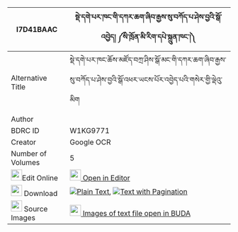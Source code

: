 |I7D41BAAC|སྡེ་དགེ་པར་ཁང་གི་དཀར་ཆག་ཞིབ་རྒྱས་སུ་བཀོད་པ་ཤེས་བྱའི་སྒོ་འབྱེད། ༼སི་ཁྲོན་མི་རིག་དཔེ་སྐྲུན་ཁང་།༽ 
| --- | --- 
|Alternative Title |སྡེ་དགེ་པར་ཁང་ཆོས་མཛོད་བཀྲ་ཤིས་སྒོ་མང་གི་དཀར་ཆག་ཞིབ་རྒྱས་སུ་བཀོད་པ་ཤེས་བྱའི་སྒོ་འཕར་ཡངས་པོར་འབྱེད་པའི་གསེར་གྱི་ལྡེའུ་མིག
|Author | 
|BDRC ID | W1KG9771
|Creator | Google OCR
|Number of Volumes| 5
|<img width="25" src="https://img.icons8.com/color/25/000000/edit-property.png">Edit Online| [<img width="25" src="https://avatars.githubusercontent.com/u/45091458?s=200&v=4"> Open in Editor](http://editor.openpecha.org/I7D41BAAC)
|<img width="25" src="https://img.icons8.com/fluent/48/000000/download-2.png"/>  Download | [![](https://img.icons8.com/color/20/000000/txt.png)Plain Text](https://github.com/Openpecha/I7D41BAAC/releases/download/v2/derge_parkhang_gi_karchak_shyi_plain_I7D41BAAC.zip), [![](https://img.icons8.com/color/20/000000/txt.png)Text with Pagination](https://github.com/Openpecha/I7D41BAAC/releases/download/v2/derge_parkhang_gi_karchak_shyi_pages_I7D41BAAC.zip)
|<img width="25" src="https://img.icons8.com/plasticine/100/000000/pictures-folder.png"/>  Source Images | [<img width="25" src="https://library.bdrc.io/icons/BUDA-small.svg"> Images of text file open in BUDA](https://library.bdrc.io/show/bdr:W1KG9771)